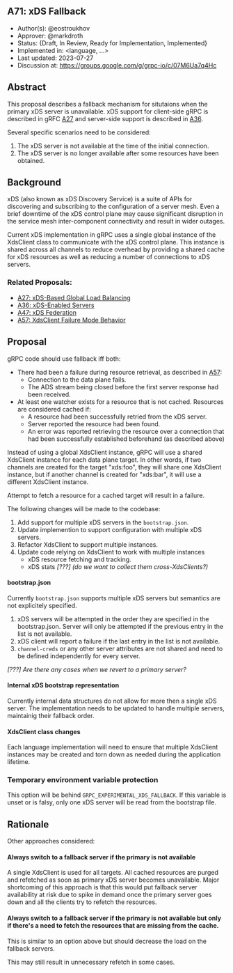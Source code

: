 A71: xDS Fallback
----
* Author(s): @eostroukhov
* Approver: @markdroth
* Status: {Draft, In Review, Ready for Implementation, Implemented}
* Implemented in: <language, ...>
* Last updated: 2023-07-27
* Discussion at: https://groups.google.com/g/grpc-io/c/07M6Ua7q4Hc

## Abstract

This proposal describes a fallback mechanism for situtaions when the primary
xDS server is unavailable. xDS support for client-side gRPC is described
in gRFC [A27][A27] and server-side support is described in [A36][A36].

Several specific scenarios need to be considered:
1. The xDS server is not available at the time of the initial connection.
1. The xDS server is no longer available after some resources have been 
obtained.

## Background

xDS (also known as xDS Discovery Service) is a suite of APIs for discovering
and subscribing to the configuration of a server mesh. Even a brief downtime
of the xDS control plane may cause significant disruption in the service mesh
inter-component connectivity and result in wider outages.

Current xDS implementation in gRPC uses a single global instance of
the XdsClient class to communicate with the xDS control plane. This instance
is shared across all channels to reduce overhead by providing a shared cache
for xDS resources as well as reducing a number of connections to xDS servers.

### Related Proposals: 
* [A27: xDS-Based Global Load Balancing][A27]
* [A36: xDS-Enabled Servers][A36]
* [A47: xDS Federation][A47]
* [A57: XdsClient Failure Mode Behavior][A57]

[A27]: A27-xds-global-load-balancing.md
[A36]: A36-xds-for-servers.md
[A47]: A47-xds-federation.md
[A57]: A57-xds-client-failure-mode-behavior.md

## Proposal

gRPC code should use fallback iff both:

* There had been a failure during resource retrieval, as described in [A57]:
    - Connection to the data plane fails. 
    - The ADS stream being closed before the first server response had been
      received.
* At least one watcher exists for a resource that is not cached. Resources are
    considered cached if:
    - A resource had been successfully retried from the xDS server.
    - Server reported the resource had been found.
    - An error was reported retrieving the resource over a connection that had
      been successfully established beforehand (as described above)

Instead of using a global XdsClient instance, gRPC will use a shared XdsClient
instance for each data plane target.  In other words, if two channels are
created for the target "xds:foo", they will share one XdsClient instance, but
if another channel is created for "xds:bar", it will use a different XdsClient
instance.

Attempt to fetch a resource for a cached target will result in a failure.

The following changes will be made to the codebase:

1. Add support for multiple xDS servers in the `bootstrap.json`.
2. Update implemention to support configuration with multiple xDS servers.
3. Refactor XdsClient to support multiple instances.
4. Update code relying on XdsClient to work with multiple instances
    * xDS resource fetching and tracking.
    * xDS stats *[???] (do we want to collect them cross-XdsClients?)*

#### bootstrap.json

Currently `bootstrap.json` supports multiple xDS servers but semantics are
not explicitely specified.

1. xDS servers will be attempted in the order they are specified in
the bootstrap.json. Server will only be attempted if the previous entry in
the list is not available.
1. xDS client will report a failure if the last entry in the list is not
available.
1. `channel-creds` or any other server attributes are not shared and need
to be defined independently for every server.

*[???] Are there any cases when we revert to a primary server?*

#### Internal xDS bootstrap representation

Currently internal data structures do not allow for more then a single xDS
server. The implementation needs to be updated to handle multiple servers,
maintainig their fallback order.

#### XdsClient class changes

Each language implementation will need to ensure that multiple XdsClient
instances may be created and torn down as needed during the application
lifetime.

### Temporary environment variable protection

This option will be behind `GRPC_EXPERIMENTAL_XDS_FALLBACK`. If this variable
is unset or is falsy, only one xDS server will be read from the bootstrap
file. 

## Rationale

Other approaches considered:

#### Always switch to a fallback server if the primary is not available

A single XdsClient is used for all targets. All cached resources are purged and
refetched as soon as primary xDS server becomes unavailable. Major shortcoming
of this approach is that this would put fallback server availability at risk
due to spike in demand once the primary server goes down and all the clients
try to refetch the resources.

#### Always switch to a fallback server if the primary is not available but only if there's a need to fetch the resources that are missing from the cache.

This is similar to an option above but should decrease the load on the fallback
servers.

This may still result in unnecessary refetch in some cases.
